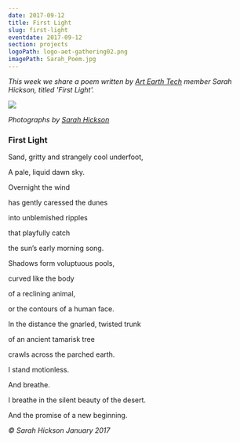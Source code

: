 ```yaml
---
date: 2017-09-12
title: First Light
slug: first-light
eventdate: 2017-09-12
section: projects
logoPath: logo-aet-gathering02.png
imagePath: Sarah_Poem.jpg
---
```


*This week we share a poem written by [Art Earth Tech](http://artearthtech.com/) member Sarah Hickson, titled 'First Light'.*



<img src="/images/Sarah_Poem.jpg">

*Photographs by [Sarah Hickson](https://sarahhickson.shootproof.com/)*

### First Light


Sand, gritty and strangely cool underfoot,

A pale, liquid dawn sky.

Overnight the wind

has gently caressed the dunes

into unblemished ripples

that playfully catch

the sun’s early morning song.

Shadows form voluptuous pools,

curved like the body

of a reclining animal,

or the contours of a human face.

In the distance the gnarled, twisted trunk

of an ancient tamarisk tree

crawls across the parched earth.

I stand motionless.

And breathe.

I breathe in the silent beauty of the desert.

And the promise of a new beginning.



*© Sarah Hickson
January 2017*
